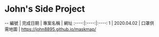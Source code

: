 # John's Side Project
--
編號 | 完成日期 | 專案名稱 | 網址
:----:|:----:|:----:
1 | 2020.04.02 | 口罩供需地圖 | https://john8895.github.io/maskmap/
